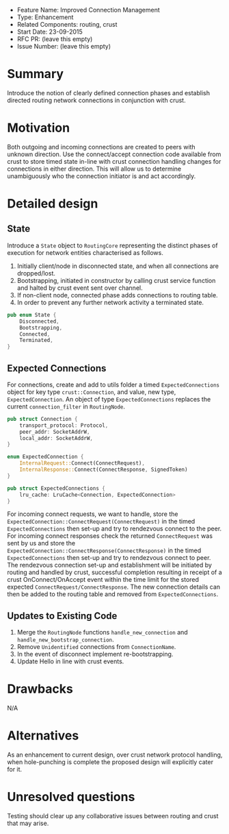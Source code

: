 - Feature Name: Improved Connection Management
- Type: Enhancement
- Related Components: routing, crust
- Start Date: 23-09-2015
- RFC PR: (leave this empty)
- Issue Number: (leave this empty)

# Summary

Introduce the notion of clearly defined connection phases and establish directed routing network connections in conjunction with crust.

# Motivation

Both outgoing and incoming connections are created to peers with unknown direction. Use the connect/accept connection code available from crust to store timed state in-line with crust connection handling changes for connections in either direction. This will allow us to determine unambiguously who the connection initiator is and act accordingly.

# Detailed design

## State

Introduce a `State` object to `RoutingCore` representing the distinct phases of execution for network entities characterised as follows.

1. Initially client/node in disconnected state, and when all connections are dropped/lost.
1. Bootstrapping, initiated in constructor by calling crust service function and halted by crust event sent over channel.
1. If non-client node, connected phase adds connections to routing table.
1. In order to prevent any further network activity a terminated state.

```rust
pub enum State {
    Disconnected,
    Bootstrapping,
    Connected,
    Terminated,
}
```

## Expected Connections

For connections, create and add to utils folder a timed `ExpectedConnections` object for key type `crust::Connection`, and value, new type, `ExpectedConnection`. An object of type `ExpectedConnections` replaces the current `connection_filter` in `RoutingNode`.

```rust
pub struct Connection {
    transport_protocol: Protocol,
    peer_addr: SocketAddrW,
    local_addr: SocketAddrW,
}

enum ExpectedConnection {
    InternalRequest::Connect(ConnectRequest),
    InternalResponse::Connect(ConnectResponse, SignedToken)
}

pub struct ExpectedConnections {
    lru_cache: LruCache<Connection, ExpectedConnection>
}
```

For incoming connect requests, we want to handle, store the `ExpectedConnection::ConnectRequest(ConnectRequest)` in the timed `ExpectedConnections` then set-up and try to rendezvous connect to the peer. For incoming connect responses check the returned `ConnectRequest` was sent by us and store the `ExpectedConnection::ConnectResponse(ConnectResponse)` in the timed `ExpectedConnections` then set-up and try to rendezvous connect to peer. The rendezvous connection set-up and establishment will be initiated by routing and handled by crust, successful completion resulting in receipt of a crust OnConnect/OnAccept event within the time limit for the stored expected `ConnectRequest/ConnectResponse`. The new connection details can then be added to the routing table and removed from `ExpectedConnections`.
 

## Updates to Existing Code

1. Merge the `RoutingNode` functions `handle_new_connection` and `handle_new_bootstrap_connection`.
1. Remove `Unidentified` connections from `ConnectionName`.
1. In the event of disconnect implement re-bootstrapping.
1. Update Hello in line with crust events.

# Drawbacks

N/A

# Alternatives

As an enhancement to current design, over crust network protocol handling, when hole-punching is complete the proposed design will explicitly cater for it.

# Unresolved questions

Testing should clear up any collaborative issues between routing and crust that may arise.
